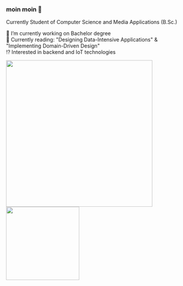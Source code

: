 ### moin moin 👋

Currently Student of Computer Science and Media Applications (B.Sc.) 

🔭 I’m currently working on Bachelor degree <br>
📖 Currently reading: "Designing Data-Intensive Applications" & "Implementing Domain-Driven Design" <br>
⁉️ Interested in backend and IoT technologies <br>


<a href="https://github.com/PaulDieterich/">
  <img height=400 align="center" src="https://github-readme-stats.vercel.app/api/top-langs/?username=PaulDieterich&layout=donut-vertical&exclude_repo=M5Stack,quarkus-quickstarts&theme=radical" />
</a>
<a href="https://github.com/PaulDieterich">
  <img height=200 align="center" src="https://github-readme-stats.vercel.app/api?username=PaulDieterich&show_icons=true&theme=radical" />
</a
